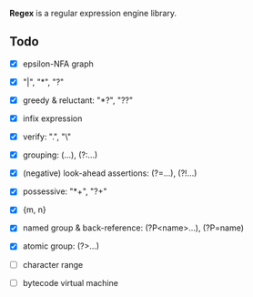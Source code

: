 **Regex** is a regular expression engine library.

## Todo

- [x] epsilon-NFA graph
- [x] "|", "\*", "?"
- [x] greedy & reluctant: "\*?", "??"
- [x] infix expression
- [x] verify: ".", "\\"
- [x] grouping: (...), (?:...)
- [x] (negative) look-ahead assertions: (?=...), (?!...)
- [x] possessive: "\*+", "?+"
- [x] {m, n}
- [x] named group & back-reference: (?P\<name\>...), (?P=name) 
- [x] atomic group: (?>...)
- [ ] character range
- [ ] bytecode virtual machine

